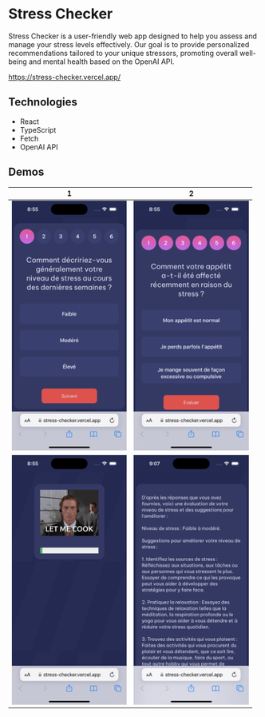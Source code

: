 # Stress Checker
Stress Checker is a user-friendly web app designed to help you assess and manage your stress levels effectively. Our goal is to provide personalized recommendations tailored to your unique stressors, promoting overall well-being and mental health based on the OpenAI API.

https://stress-checker.vercel.app/
## Technologies
<ul>
  <li>React</li>
  <li>TypeScript</li>
  <li>Fetch</li>
  <li>OpenAI API</li>
</ul>

## Demos
|     1    |     2    |
|----------|----------|
| <img src="/demos/screen1.png" height="500px" /> | <img src="/demos/screen2.png" height="500px" /> |
| <img src="/demos/screen3.png" height="500px" />| <img src="/demos/screen4.png" height="500px" /> |
